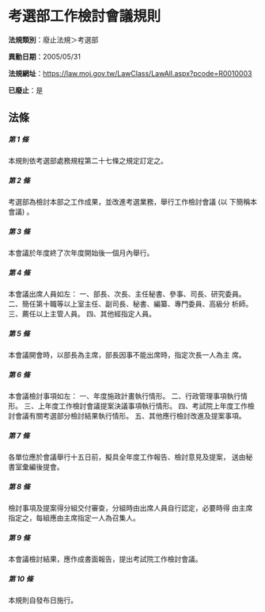 # 考選部工作檢討會議規則

**法規類別**：廢止法規＞考選部

**異動日期**：2005/05/31  

**法規網址**：https://law.moj.gov.tw/LawClass/LawAll.aspx?pcode=R0010003

**已廢止**：是



## 法條
##### 第 1 條
本規則依考選部處務規程第二十七條之規定訂定之。

##### 第 2 條
考選部為檢討本部之工作成果，並改進考選業務，舉行工作檢討會議 (以
下簡稱本會議) 。

##### 第 3 條
本會議於年度終了次年度開始後一個月內舉行。

##### 第 4 條
本會議出席人員如左：
一、部長、次長、主任秘書、參事、司長、研究委員。
二、簡任第十職等以上室主任、副司長、秘書、編纂、專門委員、高級分
    析師。
三、薦任以上主管人員。
四、其他經指定人員。


##### 第 5 條
本會議開會時，以部長為主席，部長因事不能出席時，指定次長一人為主
席。

##### 第 6 條
本會議檢討事項如左：
一、年度施政計畫執行情形。
二、行政管理事項執行情形。
三、上年度工作檢討會議提案決議事項執行情形。
四、考試院上年度工作檢討會議有關考選部分檢討結果執行情形。
五、其他應行檢討改進及提案事項。


##### 第 7 條
各單位應於會議舉行十五日前，擬具全年度工作報告、檢討意見及提案，
送由秘書室彙編後提會。

##### 第 8 條
檢討事項及提案得分組交付審查，分組時由出席人員自行認定，必要時得
由主席指定之，每組應由主席指定一人為召集人。

##### 第 9 條
本會議檢討結果，應作成書面報告，提出考試院工作檢討會議。

##### 第 10 條
本規則自發布日施行。


